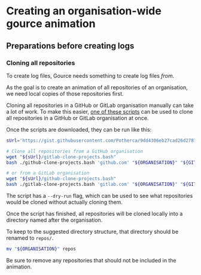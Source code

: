 # Creating an organisation-wide gource animation

## Preparations before creating logs

### Cloning all repositories

To create log files, Gource needs something to create log files _from_.

As the goal is to create an animation of all repositories of an organisation, we need local copies of those repositories first.

Cloning all repositories in a GitHub or GitLab organisation manually can take a lot of work. To make this easier, [one of these scripts](https://gist.github.com/Potherca/9dd4306eb27cad26d27874acd4b31376) can be used to clone all repositories in a GitHub or GitLab organisation at once.

Once the scripts are downloaded, they can be run like this:

```sh
sUrl='https://gist.githubusercontent.com/Potherca/9dd4306eb27cad26d27874acd4b31376/raw'

# Clone all repositories from a GitHub organisation
wget "${sUrl}/gitlab-clone-projects.bash"
bash ./github-clone-projects.bash 'github.com' "${ORGANISATION}" "${GITHUB_TOKEN}"

# or from a GitLab organisation
wget "${sUrl}/github-clone-projects.bash"
bash ./gitlab-clone-projects.bash 'gitlab.com' "${ORGANISATION}" "${GITLAB_TOKEN}"
```

The script has a `--dry-run` flag, which can be used to see what repositories would be cloned without actually cloning them.

Once the script has finished, all repositories will be cloned locally into a directory named after the organisation.

To keep to the suggested directory structure, that directory should be renamed to `repos/`.

```sh
mv "${ORGANISATION}" repos
```

Be sure to remove any repositories that should not be included in the animation.
